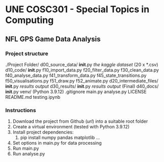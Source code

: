 
# UNE COSC301 - Special Topics in Computing
## NFL GPS Game Data Analysis

### Project structure

./Project Folder/
    d00_source_data/
        __init__.py
        _the kaggle dataset_ (20 x *.csv)
    d10_code/
        __init__.py
        f10_import_data.py
        f20_filter_data.py
        f30_clean_data.py
        f40_analyse_data.py
        f41_transform_data.py
        f45_state_transitions.py
        f50_visualisations.py
        f51_draw.py
        f52_animate.py
    d20_intermediate_files/
        __init__.py
        _results output_
    d30_results/
        __init__.py
        _results output_ (Final)
    d40_docs/
        __init__.py
    venv/ (Python 3.9.12)
    .gitignore
    main.py
    analyse.py
    LICENSE
    README.md
    testing.ipynb

### Instructions
1. Download the project from Github (_url_) into a suitable root folder
2. Create a virtual environment (tested with Python 3.9.12)
3. Install project dependencies:
   1. pip install numpy pandas matplotlib ...
4. Set options in main.py for data processing
5. Run main.py
6. Run analyse.py

